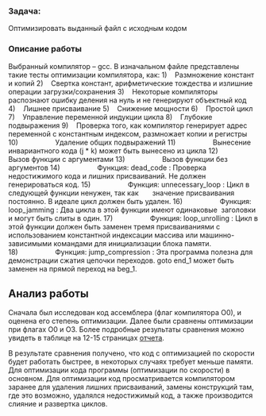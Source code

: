 ### **Задача:**
Оптимизировать выданный файл с исходным кодом
### Описание работы
Выбранный компилятор – gcc. В изначальном файле представлены такие тесты оптимизации компилятора, как:
1)    Размножение констант и копий
2)    Свертка констант, арифметические тождества и излишние операции загрузки/сохранения
3)    Некоторые компиляторы распознают ошибку деления на нуль и не генерируют объектный код
4)    Лишнее присваивание
5)    Снижение мощности
6)    Простой цикл
7)    Управление переменной индукции цикла
8)    Глубокие подвыражения
9)    Проверка того, как компилятор генерирует адрес переменной с константным индексом, размножает копии и регистры 
10)                   Удаление общих подвыражений
11)                   Вынесение инвариантного кода (j * k) может быть вынесено из цикла
12)                   Вызов функции с аргументами
13)                   Вызов функции без аргументов
14)                   Функция: dead_code : Проверка недостижимого кода и лишних присваиваний. Не должен генерироваться код.
15)                   Функция: unnecessary_loop : Цикл в следующей функции ненужен, так как       значение присваивания постоянно. В идеале цикл должен быть удален.
16)                   Функция: loop_jamming : Два цикла в этой функции имеют одинаковые  заголовки и могут быть слиты в один.
17)                   ­Функция: loop_unrolling : Цикл в этой функции должен быть заменен тремя присваиваниями с использованием константной индексации массива или машинно-зависимыми командами для инициализации блока памяти.    
18)                   Функция: jump_compression : Эта программа полезна для демонстрации сжатия цепочки переходов. goto end_1 может быть заменен на прямой переход на beg_1.

## Анализ работы
Сначала был исследован код ассемблера (флаг компилятора О0), и оценена его степень оптимизации.
Далее были сравнены оптимизации при флагах O0 и O3. Более подробные результаты сравнения можно увидеть в таблице на 12-15 страницах [отчета](Отчет1_Черникова.docx).

В результате сравнения получено, что код с оптимизацией по скорости будет работать быстрее, в некоторых случаях требует меньше памяти. Для оптимизации кода программы (оптимизации по скорости) в основном. Для оптимизации код просматривается компилятором заранее для удаления лишних присваиваний, замены конструкций там, где это возможно, удалялся недостижимый код, а также производится слияние и развертка циклов.